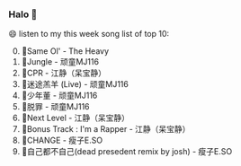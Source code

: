 

### Halo 👋

😄 listen to my this week song list of top 10:

0. 🌈Same Ol' - The Heavy
1. 🌈Jungle - 顽童MJ116
2. 🌈CPR - 江静（呆宝静）
3. 🌈迷途羔羊 (Live) - 顽童MJ116
4. 🌈少年董  - 顽童MJ116
5. 🌈脱罪 - 顽童MJ116
6. 🌈Next Level - 江静（呆宝静）
7. 🌈Bonus Track : I'm a Rapper - 江静（呆宝静）
8. 🌈CHANGE - 瘦子E.SO
9. 🌈自己都不自己(dead presedent remix by josh) - 瘦子E.SO

